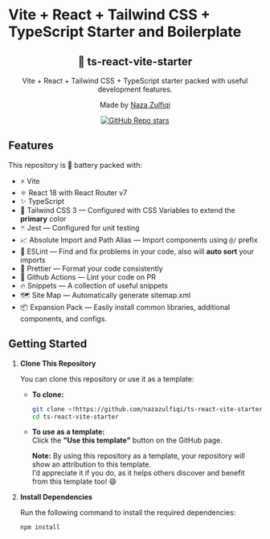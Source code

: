 # Vite + React + Tailwind CSS + TypeScript Starter and Boilerplate

<div align="center">
  <h2>🔋 ts-react-vite-starter</h2>
  <p> Vite + React + Tailwind CSS + TypeScript starter packed with useful development features.</p>
  <p>Made by <a href="https://nazazulfiqi.me">Naza Zulfiqi</a></p>

[![GitHub Repo stars](https://img.shields.io/github/stars/theodorusclarence/ts-nextjs-tailwind-starter)](https://github.com/theodorusclarence/ts-nextjs-tailwind-starter/stargazers)

</div>

## Features

This repository is 🔋 battery packed with:

- ⚡️ Vite
- ⚛️ React 18 with React Router v7
- ✨ TypeScript
- 💨 Tailwind CSS 3 — Configured with CSS Variables to extend the **primary** color
- 🃏 Jest — Configured for unit testing
- 📈 Absolute Import and Path Alias — Import components using `@/` prefix
- 📏 ESLint — Find and fix problems in your code, also will **auto sort** your imports
- 💖 Prettier — Format your code consistently
- 👷 Github Actions — Lint your code on PR
- 🔥 Snippets — A collection of useful snippets
- 🗺 Site Map — Automatically generate sitemap.xml
- 📦 Expansion Pack — Easily install common libraries, additional components, and configs.


## Getting Started

1. **Clone This Repository**

   You can clone this repository or use it as a template:

   - **To clone:**

     ```bash
     git clone <!https://github.com/nazazulfiqi/ts-react-vite-starter.git>
     cd ts-react-vite-starter
     ```

   - **To use as a template:**  
     Click the **"Use this template"** button on the GitHub page.

     **Note:** By using this repository as a template, your repository will show an attribution to this template.  
     I’d appreciate it if you do, as it helps others discover and benefit from this template too! 😄

2. **Install Dependencies**

   Run the following command to install the required dependencies:

   ```bash
   npm install

